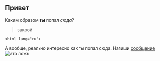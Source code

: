 ## Привет
Каким образом **ты** попал *сюда*?
>~~закрой~~

`<html lang="ru">`

А вообще, реально интересно как ты попал сюда. Напиши [сообщение](https://vk.com/gratuti)
![это ложь](https://sun9-49.userapi.com/impg/dcxqXrfcVD-C5MkppeHZzWdfTYHVEntxDNWl8g/Uku208krsAI.jpg?size=512x512&quality=96&sign=e405838f225d479cafcc98cf52e65d8d&type=album)
